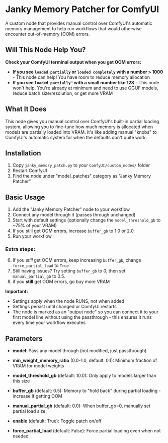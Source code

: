 # Janky Memory Patcher for ComfyUI

A custom node that provides manual control over ComfyUI's automatic memory management to help run workflows that would otherwise encounter out-of-memory (OOM) errors.

## Will This Node Help You?

**Check your ComfyUI terminal output when you get OOM errors:**
- **If you see `loaded partially` or `loaded completely` with a number > 1000** - This node can help! You have room to reduce memory allocation
- **If you see `loaded partially"` with a small number like 128** - This node won't help. You're already at minimum and need to use GGUF models, reduce batch size/resolution, or get more VRAM

## What It Does

This node gives you manual control over ComfyUI's built-in partial loading system, allowing you to fine-tune how much memory is allocated when models are partially loaded into VRAM. It's like adding manual "knobs" to ComfyUI's automatic system for when the defaults don't quite work.

## Installation

1. Copy `janky_memory_patch.py` to your `ComfyUI/custom_nodes/` folder
2. Restart ComfyUI
3. Find the node under "model_patches" category as "Janky Memory Patcher"

## Basic Usage

1. Add the "Janky Memory Patcher" node to your workflow
2. Connect any model through it (passes through unchanged)
3. Start with default settings (optionally change the `model_threshold_gb` to ~75% of your VRAM)
4. If you still get OOM errors, increase `buffer_gb` to 1.0 or 2.0
5. Run your workflow

### Extra steps:
6. If you *still* get OOM errors, keep increasing `buffer_gb`, change `force_partial_load` to `True`
7. Still having issues? Try setting `buffer_gb` to 0, then set `manual_partial_gb` to 0.5.
8. if you **still** get OOM errors, go buy more VRAM

**Important:** 
- Settings apply when the node RUNS, not when added
- Settings persist until changed or ComfyUI restarts
- The node is marked as an "output node" so you can connect it to your first model line without using the passthrough - this ensures it runs every time your workflow executes

## Parameters

- **model**: Pass any model through (not modified, just passthrough)
- **min_weight_memory_ratio** (0.0-1.0, default: 0.1): Minimum fraction of VRAM for model weights
- **model_threshold_gb** (default: 10.0): Only apply to models larger than this size
- **buffer_gb** (default: 0.5): Memory to "hold back" during partial loading - increase if getting OOM
- **manual_partial_gb** (default: 0.0): When buffer_gb=0, manually set partial load size
- **enable** (default: True): Toggle patch on/off

- **force_partial_load** (default: False): Force partial loading even when not needed
